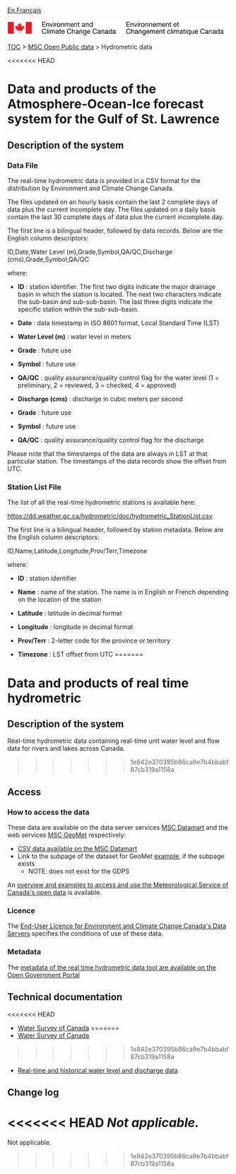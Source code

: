 [En Français](readme_hydrometric_fr.md)

![ECCC logo](../../img_eccc-logo.png)

[TOC](../../readme_en.md) > [MSC Open Public data](../readme_en.md) > Hydrometric data

<<<<<<< HEAD
# Data and products of the Atmosphere-Ocean-Ice forecast system for the Gulf of St. Lawrence

## Description of the system

### Data File

The real-time hydrometric data is provided in a CSV format for the distribution 
by Environment and Climate Change Canada.

The files updated on an hourly basis contain the last 2 complete days of data 
plus the current incomplete day. The files updated on a daily basis contain the 
last 30 complete days of data plus the current incomplete day.

The first line is a bilingual header, followed by data records. Below are the 
English column descriptors:

 ID,Date,Water Level (m),Grade,Symbol,QA/QC,Discharge (cms),Grade,Symbol,QA/QC

where:
*  __ID__ : station identifier. The first two digits indicate the major drainage 
       basin in which the station is located. The next two characters indicate 
       the sub-basin and sub-sub-basin. The last three digits indicate the 
       specific station within the sub-sub-basin.

* __Date__ : data timestamp in ISO 8601 format, Local Standard Time (LST)

* __Water Level (m)__ : water level in meters 

* __Grade__ : future use

* __Symbol__ : future use

* __QA/QC__ : quality assurance/quality control flag for the water level 
         (1 = preliminary, 2 = reviewed, 3 = checked, 4 = approved)

* __Discharge (cms)__ : discharge in cubic meters per second

* __Grade__ : future use

* __Symbol__ : future use

* __QA/QC__ : quality assurance/quality control flag for the discharge

Please note that the timestamps of the data are always in LST at that 
particular station. The timestamps of the data records show the offset from 
UTC.


### Station List File

The list of all the real-time hydrometric stations is available here:

https://dd.weather.gc.ca/hydrometric/doc/hydrometric_StationList.csv

The first line is a bilingual header, followed by station metadata. Below
are the English column descriptors:

 ID,Name,Latitude,Longitude,Prov/Terr,Timezone

where:
*  __ID__ : station identifier

* __Name__ : name of the station. The name is in English or French depending on the 
        location of the station

* __Latitude__ : latitude in decimal format

* __Longitude__ : longitude in decimal format

* __Prov/Terr__ : 2-letter code for the province or territory

* __Timezone__ : LST offset from UTC
=======
# Data and products of real time hydrometric 

## Description of the system

Real-time hydrometric data containing real-time unit water level and flow data for rivers and lakes across Canada.
>>>>>>> 1e842e370395b86ca9e7b4bbabf87cb319a1158a

## Access

### How to access the data

These data are available on the data server services [MSC Datamart](../../msc-datamart/readme_en.md) and the web services [MSC GeoMet](../../msc-geomet/readme_en.md) respectively:

* [CSV data available on the MSC Datamart](readme_hydrometric-datamart_en.md) 
* Link to the subpage of the dataset for GeoMet [example](../../msc-geomet/giops_en.md), if the subpage exists 
	* NOTE: does not exist for the GDPS

An [overview and examples to access and use the Meteorological Service of Canada's open data](../../usage-overview/readme_en.md) is available.

### Licence

The [End-User Licence for Environment and Climate Change Canada's Data Servers](../../licence/readme_en.md) specifies the conditions of use of these data.


### Metadata

The [metadata of the real time hydrometric data tool are available on the Open Government Portal](https://open.canada.ca/data/en/dataset/ef2161a8-b01d-4dfb-ad00-1a70f7c4073b)

## Technical documentation

<<<<<<< HEAD
* [Water Survey of Canada](http://www.ec.gc.ca/rhc-wsc/default.asp?lang=En)
=======
* [Water Survey of Canada](https://www.canada.ca/en/environment-climate-change/services/water-overview/quantity/monitoring/survey.html)
>>>>>>> 1e842e370395b86ca9e7b4bbabf87cb319a1158a
* [Real-time and historical water level and discharge data](http://wateroffice.ec.gc.ca/ )

## Change log

<<<<<<< HEAD
_Not applicable._
=======
Not applicable.
>>>>>>> 1e842e370395b86ca9e7b4bbabf87cb319a1158a
